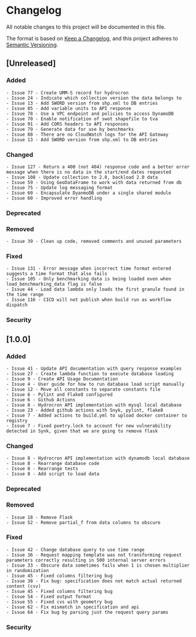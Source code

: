 # Changelog
All notable changes to this project will be documented in this file.

The format is based on [Keep a Changelog](https://keepachangelog.com/en/1.0.0/),
and this project adheres to [Semantic Versioning](https://semver.org/spec/v2.0.0.html).

## [Unreleased]
### Added
    - Issue 77 - Create UMM-S record for hydrocron
    - Issue 24 - Indicate which collection version the data belongs to
    - Issue 13 - Add SWORD version from shp.xml to DB entries
    - Issue 85 - Add variable units to API response
    - Issue 78 - Use a VPC endpoint and policies to access DynamoDB
    - Issue 70 - Enable notification of swot shapefile to tva
    - Issue 91 - Add CORS headers to API responses
    - Issue 79 - Generate data for use by benchmarks
    - Issue 88 - There are no CloudWatch logs for the API Gateway
    - Issue 13 - Add SWORD version from shp.xml to DB entries
### Changed
    - Issue 127 - Return a 400 (not 404) response code and a better error message when there is no data in the start/end dates requested
    - Issue 108 - Update collection to 2.0, backload 2.0 data
    - Issue 59 - Using GeoDataFrame to work with data returned from db
    - Issue 75 - Update log messaging format
    - Issue 60 - Encapsulate DyanmoDB under a single shared module
    - Issue 60 - Improved error handling
### Deprecated 
### Removed
    - Issue 39 - Clean up code, removed comments and unused parameters
### Fixed
    - Issue 131 - Error message when incorrect time format entered suggests a time format that also fails
    - Issue 105 - Only benchmarking data is being loaded even when load_benchmarking_data flag is false
    - Issue 44 - Load data lambda only loads the first granule found in the time range
    - Issue 116 - CICD will not publish when build run as workflow dispatch
### Security

## [1.0.0]

### Added
    - Issue 41 - Update API documentation with query response examples
    - Issue 27 - Create lambda function to execute database loading
    - Issue 9 - Create API Usage Documentation
    - Issue 4 - User guide for how to run database load script manually
    - Issue 12 - Move all constants to separate constants file
    - Issue 6 - Pylint and Flake8 configured
    - Issue 6 - Github Actions
    - Issue 8 - Hydrocron API implementation with mysql local database
    - Issue 23 - Added github actions with Snyk, pylint, flake8
    - Issue 7 - Added actions to build.yml to upload docker container to registry
    - Issue 7 - Fixed poetry.lock to account for new vulnerability detected in Synk, given that we are going to remove flask
### Changed
    - Issue 8 - Hydrocron API implementation with dynamodb local database
    - Issue 8 - Rearrange database code
    - Issue 8 - Rearrange tests
    - Issue 8 - Add script to load data
### Deprecated 
### Removed
    - Issue 18 - Remove Flask
    - Issue 52 - Remove partial_f from data columns to obscure
### Fixed
    - Issue 42 - Change database query to use time range
    - Issue 36 - Request mapping template was not transforming request parameters correctly resulting in 500 internal server errors
    - Issue 33 - Obscure data sometimes fails when 1 is chosen multiplier in randomization
    - Issue 45 - Fixed columns filtering bug
    - Issue 38 - Fix bug: specification does not match actual returned content (csv)
    - Issue 45 - Fixed columns filtering bug
    - Issue 54 - Fixed output format
    - Issue 55 - Fixed cvs with geometry bug
    - Issue 62 - Fix mismatch in specification and api 
    - Issue 64 - Fix bug by parsing just the request query params
### Security
